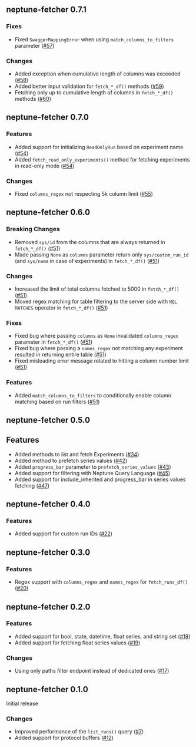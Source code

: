 ## neptune-fetcher 0.7.1

### Fixes
- Fixed `SwaggerMappingError` when using `match_columns_to_filters` parameter ([#57](https://github.com/neptune-ai/neptune-fetcher/pull/57))

### Changes
- Added exception when cumulative length of columns was exceeded ([#58](https://github.com/neptune-ai/neptune-fetcher/pull/58))
- Added better input validation for `fetch_*_df()` methods ([#59](https://github.com/neptune-ai/neptune-fetcher/pull/59))
- Fetching only up to cumulative length of columns in `fetch_*_df()` methods ([#60](https://github.com/neptune-ai/neptune-fetcher/pull/60))


## neptune-fetcher 0.7.0

### Features
- Added support for initializing `ReadOnlyRun` based on experiment name ([#54](https://github.com/neptune-ai/neptune-fetcher/pull/54))
- Added `fetch_read_only_experiments()` method for fetching experiments in read-only mode ([#54](https://github.com/neptune-ai/neptune-fetcher/pull/54))

### Changes
- Fixed `columns_regex` not respecting 5k column limit ([#55](https://github.com/neptune-ai/neptune-fetcher/pull/55))


## neptune-fetcher 0.6.0

### Breaking Changes
- Removed `sys/id` from the columns that are always returned in `fetch_*_df()` ([#51](https://github.com/neptune-ai/neptune-fetcher/pull/51))
- Made passing `None` as `columns` parameter return only `sys/custom_run_id` (and `sys/name` in case of experiments) in `fetch_*_df()` ([#51](https://github.com/neptune-ai/neptune-fetcher/pull/51))

### Changes
- Increased the limit of total columns fetched to 5000 in `fetch_*_df()` ([#51](https://github.com/neptune-ai/neptune-fetcher/pull/51))
- Moved regex matching for table filtering to the server side with `NQL` `MATCHES` operator in `fetch_*_df()` ([#51](https://github.com/neptune-ai/neptune-fetcher/pull/51))

### Fixes
- Fixed bug where passing `columns` as `None` invalidated `columns_regex` parameter in `fetch_*_df()` ([#51](https://github.com/neptune-ai/neptune-fetcher/pull/51))
- Fixed bug where passing a `names_regex` not matching any experiment resulted in returning entire table ([#51](https://github.com/neptune-ai/neptune-fetcher/pull/51))
- Fixed misleading error message related to hitting a column number limit ([#51](https://github.com/neptune-ai/neptune-fetcher/pull/51))

### Features
- Added `match_columns_to_filters` to conditionally enable column matching based on run filters ([#51](https://github.com/neptune-ai/neptune-fetcher/pull/51))


## neptune-fetcher 0.5.0

## Features
- Added methods to list and fetch Experiments ([#34](https://github.com/neptune-ai/neptune-fetcher/pull/34))
- Added method to prefetch series values ([#42](https://github.com/neptune-ai/neptune-fetcher/pull/42))
- Added `progress_bar` parameter to `prefetch_series_values` ([#43](https://github.com/neptune-ai/neptune-fetcher/pull/43))
- Added support for filtering with Neptune Query Language ([#45](https://github.com/neptune-ai/neptune-fetcher/pull/45))
- Added support for include_inherited and progress_bar in series values fetching ([#47](https://github.com/neptune-ai/neptune-fetcher/pull/47))


## neptune-fetcher 0.4.0

### Features
- Added support for custom run IDs ([#22](https://github.com/neptune-ai/neptune-fetcher/pull/21))


## neptune-fetcher 0.3.0

### Features
- Regex support with `columns_regex` and `names_regex` for `fetch_runs_df()` ([#20](https://github.com/neptune-ai/neptune-fetcher/pull/20))


## neptune-fetcher 0.2.0

### Features
- Added support for bool, state, datetime, float series, and string set ([#19](https://github.com/neptune-ai/neptune-fetcher/pull/19))
- Added support for fetching float series values ([#19](https://github.com/neptune-ai/neptune-fetcher/pull/19))

### Changes
- Using only paths filter endpoint instead of dedicated ones ([#17](https://github.com/neptune-ai/neptune-fetcher/pull/17))


## neptune-fetcher 0.1.0

Initial release

### Changes
- Improved performance of the `list_runs()` query ([#7](https://github.com/neptune-ai/neptune-fetcher/pull/7))
- Added support for protocol buffers ([#12](https://github.com/neptune-ai/neptune-fetcher/pull/12))
